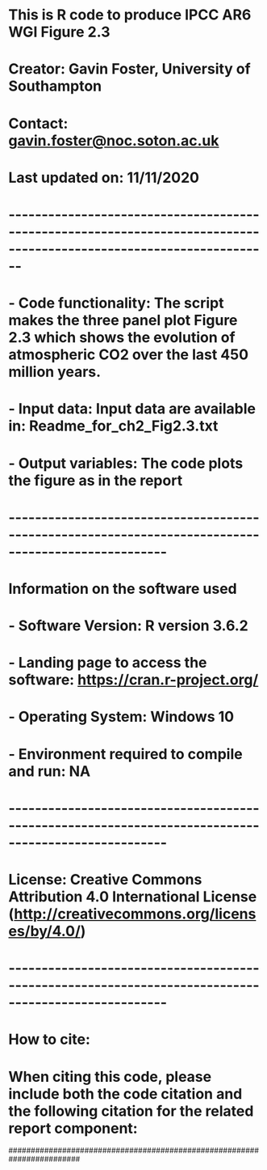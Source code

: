 # This is R code to produce IPCC AR6 WGI Figure 2.3
# Creator: Gavin Foster, University of Southampton 
# Contact: gavin.foster@noc.soton.ac.uk
# Last updated on: 11/11/2020
# --------------------------------------------------------------------------------------------------------------------
#
# - Code functionality: The script makes the three panel plot Figure 2.3 which shows the evolution of atmospheric CO2 over the last 450 million years.  
# - Input data: Input data are available in: Readme_for_ch2_Fig2.3.txt
# - Output variables: The code plots the figure as in the report
#
# ----------------------------------------------------------------------------------------------------
# Information on  the software used
# - Software Version: R version 3.6.2
# - Landing page to access the software: https://cran.r-project.org/
# - Operating System: Windows 10
# - Environment required to compile and run: NA
#  ----------------------------------------------------------------------------------------------------
#
#  License:  Creative Commons Attribution 4.0 International License (http://creativecommons.org/licenses/by/4.0/)
#
# ----------------------------------------------------------------------------------------------------
# How to cite:
# When citing this code, please include both the code citation and the following citation for the related report component:
########################################################################
